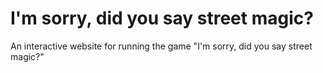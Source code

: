 # I'm sorry, did you say street magic?

An interactive website for running the game "I'm sorry, did you say street magic?"